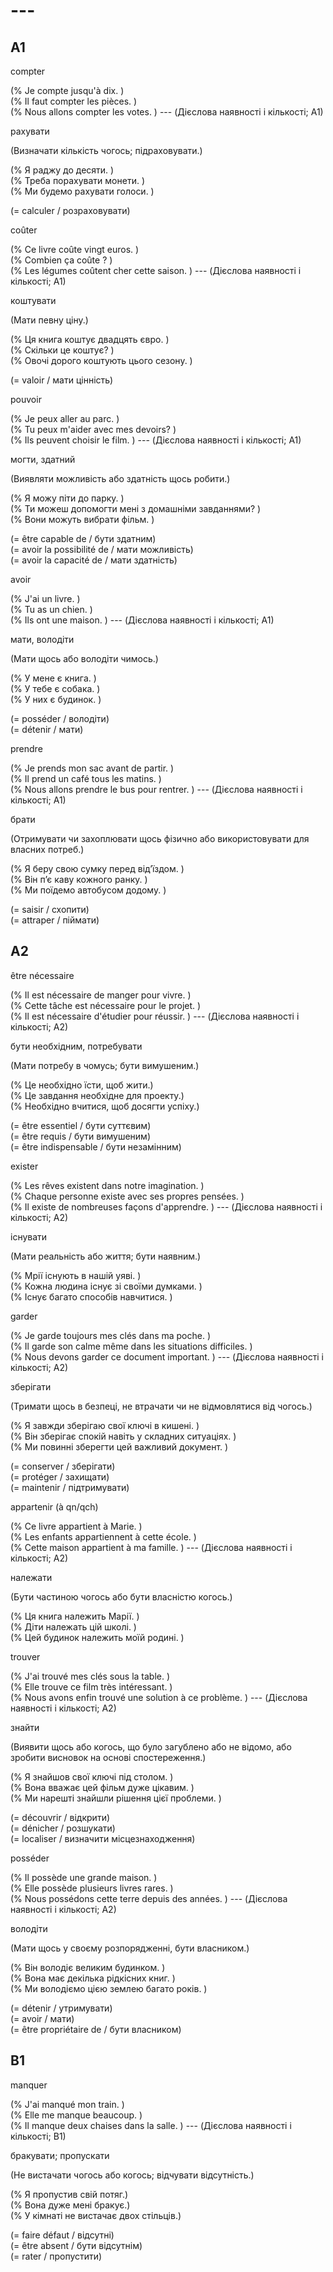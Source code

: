 # ---



## A1



compter

(% Je compte jusqu'à dix. )  
(% Il faut compter les pièces. )  
(% Nous allons compter les votes. ) --- (Дієслова наявності і кількості; A1)

рахувати

(Визначати кількість чогось; підраховувати.)

(% Я раджу до десяти. )  
(% Треба порахувати монети. )  
(% Ми будемо рахувати голоси. )

(= calculer / розраховувати)  



coûter

(% Ce livre coûte vingt euros. )  
(% Combien ça coûte ? )  
(% Les légumes coûtent cher cette saison. ) --- (Дієслова наявності і кількості; A1)

коштувати

(Мати певну ціну.)

(% Ця книга коштує двадцять євро. )  
(% Скільки це коштує? )  
(% Овочі дорого коштують цього сезону. )

(= valoir / мати цінність)  



pouvoir

(% Je peux aller au parc. )  
(% Tu peux m'aider avec mes devoirs? )  
(% Ils peuvent choisir le film. ) --- (Дієслова наявності і кількості; A1)

могти, здатний

(Виявляти можливість або здатність щось робити.)

(% Я можу піти до парку. )  
(% Ти можеш допомогти мені з домашніми завданнями? )  
(% Вони можуть вибрати фільм. )

(= être capable de / бути здатним)  
(= avoir la possibilité de / мати можливість)  
(= avoir la capacité de / мати здатність)  



avoir

(% J'ai un livre. )  
(% Tu as un chien. )  
(% Ils ont une maison. ) --- (Дієслова наявності і кількості; A1)

мати, володіти

(Мати щось або володіти чимось.)

(% У мене є книга. )  
(% У тебе є собака. )  
(% У них є будинок. )

(= posséder / володіти)  
(= détenir / мати)  



prendre

(% Je prends mon sac avant de partir. )  
(% Il prend un café tous les matins. )  
(% Nous allons prendre le bus pour rentrer. ) --- (Дієслова наявності і кількості; A1)

брати

(Отримувати чи захоплювати щось фізично або використовувати для власних потреб.)

(% Я беру свою сумку перед від’їздом. )  
(% Він п’є каву кожного ранку. )  
(% Ми поїдемо автобусом додому. )

(= saisir / схопити)  
(= attraper / піймати)



## A2



être nécessaire

(% Il est nécessaire de manger pour vivre. )  
(% Cette tâche est nécessaire pour le projet. )  
(% Il est nécessaire d'étudier pour réussir. ) --- (Дієслова наявності і кількості; A2)

бути необхідним, потребувати

(Мати потребу в чомусь; бути вимушеним.)

(% Це необхідно їсти, щоб жити.)  
(% Це завдання необхідне для проекту.)  
(% Необхідно вчитися, щоб досягти успіху.)  

(= être essentiel / бути суттєвим)  
(= être requis / бути вимушеним)  
(= être indispensable / бути незамінним)  



exister

(% Les rêves existent dans notre imagination. )  
(% Chaque personne existe avec ses propres pensées. )  
(% Il existe de nombreuses façons d'apprendre. ) --- (Дієслова наявності і кількості; A2)

існувати

(Мати реальність або життя; бути наявним.)

(% Мрії існують в нашій уяві. )  
(% Кожна людина існує зі своїми думками. )  
(% Існує багато способів навчитися. )



garder

(% Je garde toujours mes clés dans ma poche. )  
(% Il garde son calme même dans les situations difficiles. )  
(% Nous devons garder ce document important. ) --- (Дієслова наявності і кількості; A2)

зберігати

(Тримати щось в безпеці, не втрачати чи не відмовлятися від чогось.)

(% Я завжди зберігаю свої ключі в кишені. )  
(% Він зберігає спокій навіть у складних ситуаціях. )  
(% Ми повинні зберегти цей важливий документ. )

(= conserver / зберігати)  
(= protéger / захищати)  
(= maintenir / підтримувати)



appartenir (à qn/qch)

(% Ce livre appartient à Marie. )  
(% Les enfants appartiennent à cette école. )  
(% Cette maison appartient à ma famille. ) --- (Дієслова наявності і кількості; A2)

належати

(Бути частиною чогось або бути власністю когось.)

(% Ця книга належить Марії. )  
(% Діти належать цій школі. )  
(% Цей будинок належить моїй родині. )



trouver

(% J'ai trouvé mes clés sous la table. )  
(% Elle trouve ce film très intéressant. )  
(% Nous avons enfin trouvé une solution à ce problème. ) --- (Дієслова наявності і кількості; A2)

знайти

(Виявити щось або когось, що було загублено або не відомо, або зробити висновок на основі спостереження.)

(% Я знайшов свої ключі під столом. )  
(% Вона вважає цей фільм дуже цікавим. )  
(% Ми нарешті знайшли рішення цієї проблеми. )

(= découvrir / відкрити)  
(= dénicher / розшукати)  
(= localiser / визначити місцезнаходження)



posséder

(% Il possède une grande maison. )  
(% Elle possède plusieurs livres rares. )  
(% Nous possédons cette terre depuis des années. ) --- (Дієслова наявності і кількості; A2)

володіти

(Мати щось у своєму розпорядженні, бути власником.)

(% Він володіє великим будинком. )  
(% Вона має декілька рідкісних книг. )  
(% Ми володіємо цією землею багато років. )

(= détenir / утримувати)  
(= avoir / мати)  
(= être propriétaire de / бути власником)



## B1



manquer

(% J'ai manqué mon train. )  
(% Elle me manque beaucoup. )  
(% Il manque deux chaises dans la salle. ) --- (Дієслова наявності і кількості; B1)

бракувати; пропускати

(Не вистачати чогось або когось; відчувати відсутність.)

(% Я пропустив свій потяг.)  
(% Вона дуже мені бракує.)  
(% У кімнаті не вистачає двох стільців.)

(= faire défaut / відсутні)  
(= être absent / бути відсутнім)  
(= rater / пропустити)  



##